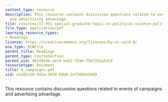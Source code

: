 ```yaml
---
content_type: resource
description: This resource contains discussion questions related to events of campaigns
  and advertising advantage.
file: /courses/17-951-special-graduate-topic-in-political-science-political-behavior-fall-2005/e1a92c50542a3639b8b82af268de5089_9_campaigns.pdf
file_type: application/pdf
learning_resource_types:
- Readings
license: https://creativecommons.org/licenses/by-nc-sa/4.0/
ocw_type: OCWFile
parent_title: Readings
parent_type: CourseSection
parent_uid: 40149e46-aec9-beb2-f5a6-7567352a5d14
resourcetype: Document
title: 9_campaigns.pdf
uid: e1a92c50-542a-3639-b8b8-2af268de5089
---
```

This resource contains discussion questions related to events of campaigns and advertising advantage.